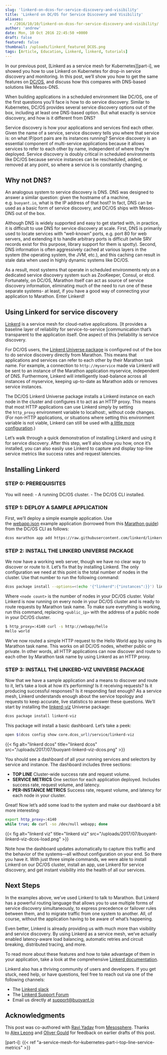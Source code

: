 ```yaml
---
slug: 'linkerd-on-dcos-for-service-discovery-and-visibility'
title: 'Linkerd on DC/OS for Service Discovery and Visibility'
aliases:
  - /2016/10/10/linkerd-on-dcos-for-service-discovery-and-visibility/
author: 'andrew'
date: Mon, 10 Oct 2016 22:45:50 +0000
draft: false
featured: false
thumbnail: /uploads/linkerd_featured_DCOS.png
tags: [Article, Education, Linkerd, linkerd, tutorials]
---
```


In our previous post, [Linkerd as a service mesh for Kubernetes][part-i], we
showed you how to use Linkerd on Kubernetes for drop-in service discovery and
monitoring. In this post, we’ll show you how to get the same features
on [DC/OS](https://dcos.io/), and discuss how this compares with DNS-based
solutions like Mesos-DNS.

When building applications in a scheduled environment like DC/OS, one of the
first questions you’ll face is how to do service discovery. Similar to
Kubernetes, DC/OS
provides several service discovery options out of the box,
including at least one DNS-based option. But what exactly is service discovery,
and how is it different from DNS?

Service discovery is how your applications and services find each other. Given
the name of a service, service discovery tells you where that service is: on
what IP/port pairs are its instances running? Service discovery is an essential
component of multi-service applications because it allows services to refer to
each other by name, independent of where they’re deployed. Service discovery is
doubly critical in scheduled environments like DC/OS because service instances
can be rescheduled, added, or removed at any point, so where a service is is
constantly changing.

## Why not DNS?

An analogous system to service discovery is DNS. DNS was designed to answer a
similar question: given the hostname of a machine, e.g. `buoyant.io`, what is
the IP address of that host? In fact, DNS can be used as a basic form of service
discovery, and DC/OS ships
with Mesos-DNS out
of the box.

Although DNS is widely supported and easy to get started with, in practice, it
is difficult to use DNS for service discovery at scale. First, DNS is primarily
used to locate services with “well-known” ports, e.g. port 80 for web servers,
and extending it to handle arbitrary ports is difficult (while SRV records exist
for this purpose, library support for them is spotty). Second, DNS information
is often aggressively cached at various layers in the system (the operating
system, the JVM, etc.), and this caching can result in stale data when used in
highly dynamic systems like DC/OS.

As a result, most systems that operate in scheduled environments rely on a
dedicated service discovery system such as ZooKeeper, Consul, or etcd.
Fortunately, on DC/OS, Marathon itself can act as source of service discovery
information, eliminating much of the need to run one of these separate systems-
at least, if you have a good way of connecting your application to Marathon.
Enter Linkerd!

## Using Linkerd for service discovery

[Linkerd](https://linkerd.io/) is a service mesh for cloud-native applications.
\[It provides a baseline layer of reliability for service-to-service
\[communication that’s transparent to the application itself. One aspect of this
\[reliability is service discovery.

For DC/OS users,
the [Linkerd Universe package](https://github.com/mesosphere/universe/tree/version-3.x/repo/packages/L/linkerd/6)
is configured out of the box to do service discovery directly from Marathon.
This means that applications and services can refer to each other by their
Marathon task name. For example, a connection to `http://myservice` made via
Linkerd will be sent to an instance of the Marathon application myservice,
independent of DNS. Furthermore, Linkerd will intelligently load-balance across
all instances of myservice, keeping up-to-date as Marathon adds or removes
service instances.

The DC/OS Linkerd Universe package installs a Linkerd instance on each node in
the cluster and configures it to act as an HTTP proxy. This means that most HTTP
applications can use Linkerd simply by setting the `http_proxy` environment
variable to localhost:, without code changes. (For non-HTTP applications, or
situations where setting this environment variable is not viable, Linkerd can
still be used
with [a little more configuration](https://api.linkerd.io/latest/linkerd/index.html).)

Let’s walk through a quick demonstration of installing Linkerd and using it for
service discovery. After this step, we’ll also show you how, once it’s
installed, you can also easily use Linkerd to capture and display top-line
service metrics like success rates and request latencies.

## Installing Linkerd

### STEP 0: PREREQUISITES

You will need: - A running DC/OS cluster. -
The DC/OS CLI installed.

### STEP 1: DEPLOY A SAMPLE APPLICATION

First, we’ll deploy a simple example application. Use
the [webapp.json][webapp.json] example application (borrowed from
this [Marathon guide](https://mesosphere.github.io/marathon/docs/native-docker.html))
from the DC/OS CLI as follows:

```bash
dcos marathon app add https://raw.githubusercontent.com/linkerd/linkerd-examples/master/dcos/webapp.json
```

### STEP 2: INSTALL THE LINKERD UNIVERSE PACKAGE

We now have a working web server, though we have no clear way to discover or
route to it. Let’s fix that by installing Linkerd. The only configuration we
need at this point is the total number of nodes in the cluster. Use that number
to run the following command:

```bash
dcos package install --options=<(echo '{"linkerd":{"instances":}}') linkerd
```

Where `<node count>` is the number of nodes in your DC/OS cluster. Voila!
Linkerd is now running on every node in your DC/OS cluster and is ready to route
requests by Marathon task name. To make sure everything is working, run this
command, replacing `<public_ip>` with the address of a public node in your DC/OS
cluster.

```bash
$ http_proxy=:4140 curl -s http://webapp/hello
Hello world
```

We’ve now routed a simple HTTP request to the Hello World app by using its
Marathon task name. This works on all DC/OS nodes, whether public or private. In
other words, all HTTP applications can now discover and route to each other by
Marathon task name by using Linkerd as an HTTP proxy.

### STEP 3: INSTALL THE LINKERD-VIZ UNIVERSE PACKAGE

Now that we have a sample application and a means to discover and route to it,
let’s take a look at how it’s performing! Is it receiving requests? Is it
producing successful responses? Is it responding fast enough? As a service mesh,
Linkerd understands enough about the service topology and requests to keep
accurate, live statistics to answer these questions. We’ll start by installing
the [linkerd-viz](https://github.com/linkerd/linkerd-viz) Universe package:

```bash
dcos package install linkerd-viz
```

This package will install a basic dashboard. Let’s take a peek:

```bash
open $(dcos config show core.dcos_url)/service/linkerd-viz
```

{{< fig
  alt="linkerd dcos"
  title="linkerd dcos"
  src="/uploads/2017/07/buoyant-linkerd-viz-dcos.png" >}}

You should see a dashboard of all your running services and selectors by service
and instance. The dashboard includes three sections:

- **TOP LINE** Cluster-wide success rate and request volume.
- **SERVICE METRICS** One section for each application deployed. Includes
  success rate, request volume, and latency.
- **PER-INSTANCE METRICS** Success rate, request volume, and latency for each
  node in your cluster.

Great! Now let’s add some load to the system and make our dashboard a bit more
interesting:

```bash
export http_proxy=:4140
while true; do curl -so /dev/null webapp; done
```

{{< fig
  alt="linkerd viz"
  title="linkerd viz"
  src="/uploads/2017/07/buoyant-linkerd-viz-dcos-load.png" >}}

Note how the dashboard updates automatically to capture this traffic and the
behavior of the systems—all without configuration on your end. So there you have
it. With just three simple commands, we were able to install Linkerd on our
DC/OS cluster, install an app, use Linkerd for service discovery, and get
instant visibility into the health of all our services.

## Next Steps

In the examples above, we’ve used Linkerd to talk to Marathon. But Linkerd has a
powerful routing language that allows you to use multiple forms of service
discovery simultaneously, to express precedence or failover rules between them,
and to migrate traffic from one system to another. All, of course, without the
application having to be aware of what’s happening.

Even better, Linkerd is already providing us with much more than visibility and
service discovery. By using Linkerd as a service mesh, we’ve actually enabled
latency-aware load balancing, automatic retries and circuit breaking,
distributed tracing, and more.

To read more about these features and how to take advantage of them in your
application, take a look at the
comprehensive [Linkerd documentation](https://linkerd.io/documentation/).

Linkerd also has a thriving community of users and developers. If you get stuck,
need help, or have questions, feel free to reach out via one of the following
channels:

- The [Linkerd slack](http://slack.linkerd.io/)
- The [Linkerd Support Forum](https://linkerd.buoyant.io/)
- Email us directly at support@buoyant.io

## Acknowledgments

This post was co-authored
with [Ravi Yadav](https://twitter.com/RaaveYadav) from [Mesosphere](https://d2iq.com/solutions/mesosphere).
Thanks
to [Alex Leong](https://twitter.com/adlleong) and [Oliver Gould](https://twitter.com/olix0r) for
feedback on earlier drafts of this post.

[webapp.json]:
  https://raw.githubusercontent.com/linkerd/linkerd-examples/master/dcos/webapp.json

[part-i]:
{{< ref "a-service-mesh-for-kubernetes-part-i-top-line-service-metrics" >}}
